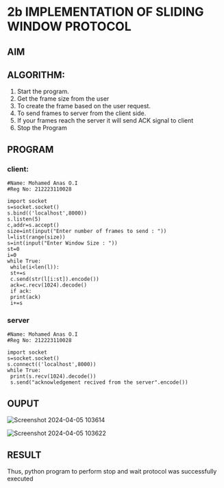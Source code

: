 # 2b IMPLEMENTATION OF SLIDING WINDOW PROTOCOL
## AIM
## ALGORITHM:
1. Start the program.
2. Get the frame size from the user
3. To create the frame based on the user request.
4. To send frames to server from the client side.
5. If your frames reach the server it will send ACK signal to client
6. Stop the Program
## PROGRAM
### client:
```
#Name: Mohamed Anas O.I
#Reg No: 212223110028

import socket
s=socket.socket()
s.bind(('localhost',8000))
s.listen(5)
c,addr=s.accept()
size=int(input("Enter number of frames to send : "))
l=list(range(size))
s=int(input("Enter Window Size : "))
st=0
i=0
while True:
 while(i<len(l)):
 st+=s
 c.send(str(l[i:st]).encode())
 ack=c.recv(1024).decode()
 if ack:
 print(ack)
 i+=s
```
### server
```
#Name: Mohamed Anas O.I
#Reg No: 212223110028

import socket
s=socket.socket()
s.connect(('localhost',8000))
while True: 
 print(s.recv(1024).decode())
 s.send("acknowledgement recived from the server".encode())
```
## OUPUT

![Screenshot 2024-04-05 103614](https://github.com/Anas536/ChatStudy/assets/139841834/14a058d3-9e36-431f-8fdb-3b3be766024f)

![Screenshot 2024-04-05 103622](https://github.com/Anas536/ChatStudy/assets/139841834/98db987e-4b9f-441a-b840-390f5fbcdf41)



## RESULT
Thus, python program to perform stop and wait protocol was successfully executed
